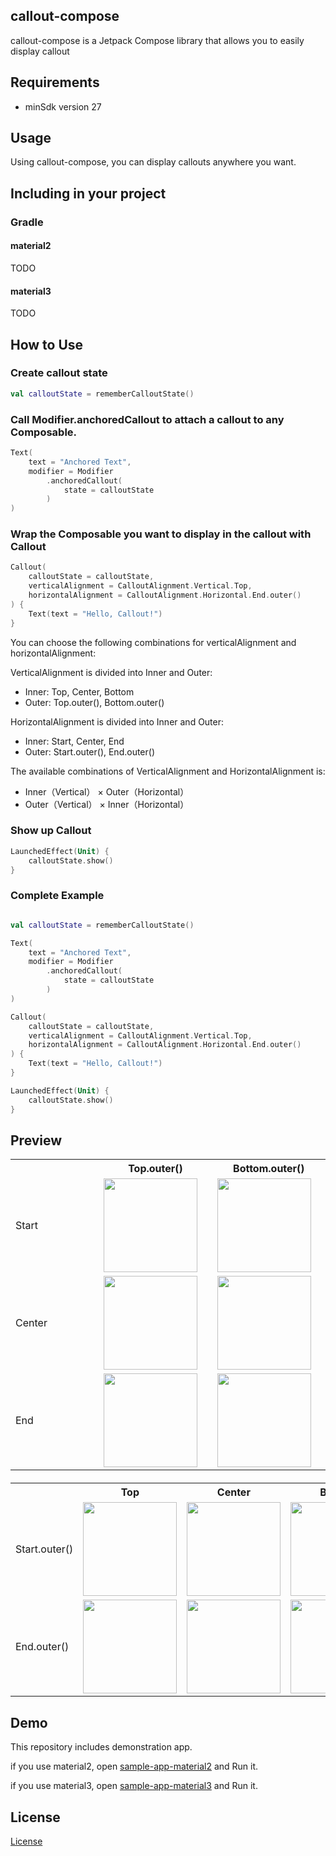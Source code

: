 ## callout-compose
callout-compose is a Jetpack Compose library that allows you to easily display callout

## Requirements
 - minSdk version 27

## Usage
Using callout-compose, you can display callouts anywhere you want.

## Including in your project

### Gradle

#### material2
TODO

#### material3
TODO

## How to Use

### Create callout state

```kotlin
val calloutState = rememberCalloutState()
```

### Call Modifier.anchoredCallout to attach a callout to any Composable.

```kotlin
Text(
    text = "Anchored Text",
    modifier = Modifier
        .anchoredCallout(
            state = calloutState
        )
)
```

### Wrap the Composable you want to display in the callout with Callout

```kotlin
Callout(
    calloutState = calloutState,
    verticalAlignment = CalloutAlignment.Vertical.Top,
    horizontalAlignment = CalloutAlignment.Horizontal.End.outer()
) {
    Text(text = "Hello, Callout!")
}
```

You can choose the following combinations for verticalAlignment and horizontalAlignment:

VerticalAlignment is divided into Inner and Outer:

 - Inner: Top, Center, Bottom
 - Outer: Top.outer(), Bottom.outer()

HorizontalAlignment is divided into Inner and Outer:

 - Inner: Start, Center, End
 - Outer: Start.outer(), End.outer()


The available combinations of VerticalAlignment and HorizontalAlignment is:
 - Inner（Vertical） × Outer（Horizontal）
 - Outer（Vertical） × Inner（Horizontal）

### Show up Callout
```kotlin
LaunchedEffect(Unit) {
    calloutState.show()
}
```

### Complete Example
```kotlin

val calloutState = rememberCalloutState()

Text(
    text = "Anchored Text",
    modifier = Modifier
        .anchoredCallout(
            state = calloutState
        )
)

Callout(
    calloutState = calloutState,
    verticalAlignment = CalloutAlignment.Vertical.Top,
    horizontalAlignment = CalloutAlignment.Horizontal.End.outer()
) {
    Text(text = "Hello, Callout!")
}

LaunchedEffect(Unit) {
    calloutState.show()
}
```

## Preview
<!-- 左側のテーブル -->
<table style="width: 100%; table-layout: fixed; margin-bottom: 20px;">
    <tr>
        <th style="width: 25%"></th>
        <th style="width: 25%">Top.outer()</th>
        <th style="width: 25%">Bottom.outer()</th>
    </tr>
    <tr>
        <td>Start</td>
        <td><img src="https://github.com/user-attachments/assets/dad889c9-74bb-4951-93e6-2e728765ced5" width="150"/></td>
        <td><img src="https://github.com/user-attachments/assets/64235d7d-1672-4335-99ef-3a9ca2749c83" width="150"/></td>
    </tr>
    <tr>
        <td>Center</td>
        <td><img src="https://github.com/user-attachments/assets/fc370c4b-2885-4bb8-87c2-2e58372147aa" width="150"/></td>
        <td><img src="https://github.com/user-attachments/assets/e695aa94-138b-4212-a8fe-14a3fe8971d2" width="150"/></td>
    </tr>
    <tr>
        <td>End</td>
        <td><img src="https://github.com/user-attachments/assets/10a8b348-7ef7-4c50-8042-0522cdbda226" width="150"/></td>
        <td><img src="https://github.com/user-attachments/assets/315fe883-8b54-47d0-964e-7dc1b8814d54" width="150"/></td>
    </tr>
</table>

<!-- 右側のテーブル -->
<table style="width: 100%; table-layout: fixed;">
    <tr>
        <th style="width: 25%"></th>
        <th style="width: 25%">Top</th>
        <th style="width: 25%">Center</th>
        <th style="width: 25%">Bottom</th>
    </tr>
    <tr>
        <td>Start.outer()</td>
        <td><img src="https://github.com/user-attachments/assets/b89f8978-d4e5-44b0-8cbf-e3378c1b0c56" width="150"/></td>
        <td><img src="https://github.com/user-attachments/assets/f247abe8-5313-4cc7-9873-4a76c6b5f5f6" width="150"/></td>
        <td><img src="https://github.com/user-attachments/assets/d8921dde-7be6-4361-a7ae-741c099606a9" width="150"/></td>
    </tr>
    <tr>
        <td>End.outer()</td>
        <td><img src="https://github.com/user-attachments/assets/38ae9211-0e2d-4c95-ad89-305fe0c2cb86" width="150"/></td>
        <td><img src="https://github.com/user-attachments/assets/58c1001b-76fd-4cab-8c18-cbca32d0a588" width="150"/></td>
        <td><img src="https://github.com/user-attachments/assets/24a62935-dd08-41a7-9538-cac98f97d7a2" width="150"/></td>
    </tr>
</table>

## Demo

This repository includes demonstration app.

if you use material2, open [sample-app-material2](https://github.com/cybozu/callout-compose/tree/main/sample-app-material2) and Run it.

if you use material3, open [sample-app-material3](https://github.com/cybozu/callout-compose/tree/main/sample-app-material3) and Run it.

## License
[License](https://github.com/cybozu/callout-compose/blob/main/LICENSE)
